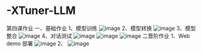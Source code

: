 # -XTuner-LLM
第四课作业
一、基础作业
1、模型训练
![image](https://github.com/Lb1002/-XTuner-LLM/assets/51111702/b11bacb2-fcfc-4c88-a071-fa25732488d7)
2、模型转换
![image](https://github.com/Lb1002/-XTuner-LLM/assets/51111702/46c06460-a37d-4cd2-9814-891fafd8e2f7)
3、模型整合
![image](https://github.com/Lb1002/-XTuner-LLM/assets/51111702/b4af9afa-7a8b-4447-b4da-da19c0b36df2)
4、对话测试
![image](https://github.com/Lb1002/-XTuner-LLM/assets/51111702/7f2d0599-47d2-4d87-bace-7ed5820a59b9)
![image](https://github.com/Lb1002/-XTuner-LLM/assets/51111702/deb0a475-729a-49ae-90de-885e9b548b8f)
![image](https://github.com/Lb1002/-XTuner-LLM/assets/51111702/c5339031-17c4-4d6d-9759-e02461de515d)
二晋阶作业
1、Web demo 部署
![image](https://github.com/Lb1002/-XTuner-LLM/assets/51111702/79307905-9c39-49b4-a2b4-36bd115c1c75)
2、
![image](https://github.com/Lb1002/-XTuner-LLM/assets/51111702/88e0666b-129b-464e-87d6-f563eafee257)



